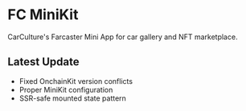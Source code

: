 # FC MiniKit

CarCulture's Farcaster Mini App for car gallery and NFT marketplace.

## Latest Update
- Fixed OnchainKit version conflicts
- Proper MiniKit configuration  
- SSR-safe mounted state pattern







